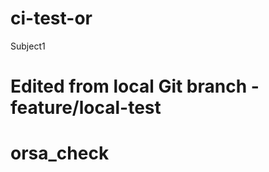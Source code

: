 # ci-test-or
Subject1
# Edited from local Git branch - feature/local-test
<!-- Trigger CI on main -->
# orsa_check
